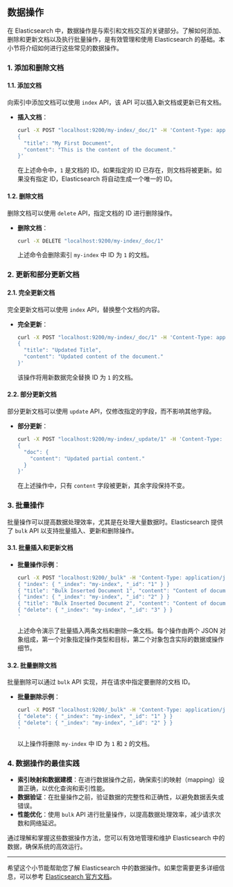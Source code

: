 ## 数据操作

在 Elasticsearch 中，数据操作是与索引和文档交互的关键部分。了解如何添加、删除和更新文档以及执行批量操作，是有效管理和使用 Elasticsearch 的基础。本小节将介绍如何进行这些常见的数据操作。

### 1. 添加和删除文档

#### 1.1. 添加文档

向索引中添加文档可以使用 `index` API，该 API 可以插入新文档或更新已有文档。

- **插入文档**：

  ```sh
  curl -X POST "localhost:9200/my-index/_doc/1" -H 'Content-Type: application/json' -d'
  {
    "title": "My First Document",
    "content": "This is the content of the document."
  }'
  ```

  在上述命令中，`1` 是文档的 ID。如果指定的 ID 已存在，则文档将被更新。如果没有指定 ID，Elasticsearch 将自动生成一个唯一的 ID。

#### 1.2. 删除文档

删除文档可以使用 `delete` API，指定文档的 ID 进行删除操作。

- **删除文档**：

  ```sh
  curl -X DELETE "localhost:9200/my-index/_doc/1"
  ```

  上述命令会删除索引 `my-index` 中 ID 为 `1` 的文档。

### 2. 更新和部分更新文档

#### 2.1. 完全更新文档

完全更新文档可以使用 `index` API，替换整个文档的内容。

- **完全更新**：

  ```sh
  curl -X POST "localhost:9200/my-index/_doc/1" -H 'Content-Type: application/json' -d'
  {
    "title": "Updated Title",
    "content": "Updated content of the document."
  }'
  ```

  该操作将用新数据完全替换 ID 为 `1` 的文档。

#### 2.2. 部分更新文档

部分更新文档可以使用 `update` API，仅修改指定的字段，而不影响其他字段。

- **部分更新**：

  ```sh
  curl -X POST "localhost:9200/my-index/_update/1" -H 'Content-Type: application/json' -d'
  {
    "doc": {
      "content": "Updated partial content."
    }
  }'
  ```

  在上述操作中，只有 `content` 字段被更新，其余字段保持不变。

### 3. 批量操作

批量操作可以提高数据处理效率，尤其是在处理大量数据时。Elasticsearch 提供了 `bulk` API 以支持批量插入、更新和删除操作。

#### 3.1. 批量插入和更新文档

- **批量操作示例**：

  ```sh
  curl -X POST "localhost:9200/_bulk" -H 'Content-Type: application/json' -d'
  { "index": { "_index": "my-index", "_id": "1" } }
  { "title": "Bulk Inserted Document 1", "content": "Content of document 1." }
  { "index": { "_index": "my-index", "_id": "2" } }
  { "title": "Bulk Inserted Document 2", "content": "Content of document 2." }
  { "delete": { "_index": "my-index", "_id": "3" } }
  '
  ```

  上述命令演示了批量插入两条文档和删除一条文档。每个操作由两个 JSON 对象组成，第一个对象指定操作类型和目标，第二个对象包含实际的数据或操作细节。

#### 3.2. 批量删除文档

批量删除可以通过 `bulk` API 实现，并在请求中指定要删除的文档 ID。

- **批量删除示例**：

  ```sh
  curl -X POST "localhost:9200/_bulk" -H 'Content-Type: application/json' -d'
  { "delete": { "_index": "my-index", "_id": "1" } }
  { "delete": { "_index": "my-index", "_id": "2" } }
  '
  ```

  以上操作将删除 `my-index` 中 ID 为 `1` 和 `2` 的文档。

### 4. 数据操作的最佳实践

- **索引映射和数据建模**：在进行数据操作之前，确保索引的映射（mapping）设置正确，以优化查询和索引性能。
- **数据验证**：在批量操作之前，验证数据的完整性和正确性，以避免数据丢失或错误。
- **性能优化**：使用 `bulk` API 进行批量操作，以提高数据处理效率，减少请求次数和网络延迟。

通过理解和掌握这些数据操作方法，您可以有效地管理和维护 Elasticsearch 中的数据，确保系统的高效运行。

---

希望这个小节能帮助您了解 Elasticsearch 中的数据操作。如果您需要更多详细信息，可以参考 [Elasticsearch 官方文档](https://www.elastic.co/guide/en/elasticsearch/reference/current/docs.html)。